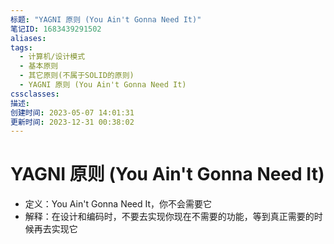 ```yaml
---
标题: "YAGNI 原则 (You Ain't Gonna Need It)"
笔记ID: 1683439291502
aliases: 
tags:
  - 计算机/设计模式
  - 基本原则
  - 其它原则(不属于SOLID的原则)
  - YAGNI 原则 (You Ain't Gonna Need It)
cssclasses: 
描述: 
创建时间: 2023-05-07 14:01:31
更新时间: 2023-12-31 00:38:02
---
```


# YAGNI 原则 (You Ain't Gonna Need It)

- 定义：You Ain't Gonna Need It，你不会需要它
- 解释：在设计和编码时，不要去实现你现在不需要的功能，等到真正需要的时候再去实现它
